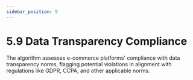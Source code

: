 ```yaml
---
sidebar_position: 9
---
```


# 5.9 Data Transparency Compliance

The algorithm assesses e-commerce platforms' compliance with data transparency norms, flagging potential violations in alignment with regulations like GDPR, CCPA, and other applicable norms.
